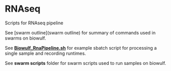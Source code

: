 # RNAseq
Scripts for RNAseq pipeline

See [swarm outline](swarm outline) for summary of commands used in swarms on biowulf.

See [**Biowulf_RnaPipeline.sh**](Biowulf_RnaPipeline.sh) for example sbatch script for processing a single sample and recording runtimes.

See **swarm scripts** folder for swarm scripts used to run samples on biowulf.

